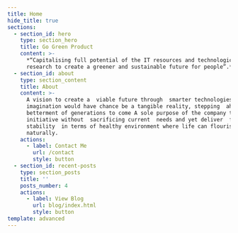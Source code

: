 ```yaml
---
title: Home
hide_title: true
sections:
  - section_id: hero
    type: section_hero
    title: Go Green Product
    content: >-
      *“Capitalising full potential of the IT resources and technological
      research to create a greener and sustainable future for people”.*
  - section_id: about
    type: section_content
    title: About
    content: >-
      A vision to create a  viable future through  smarter technologies where
      imagination would have chance be a tangible reality, stepping  ahead for
      betterment of generations to come A sole purpose of the company to make
      initiative without  sacrificing current  needs and yet deliver  future
      stability  in terms of healthy environment where life can flourish
      naturally.
    actions:
      - label: Contact Me
        url: /contact
        style: button
  - section_id: recent-posts
    type: section_posts
    title: ''
    posts_number: 4
    actions:
      - label: View Blog
        url: blog/index.html
        style: button
template: advanced
---
```

